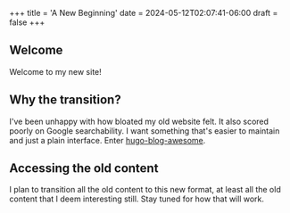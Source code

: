 +++
title = 'A New Beginning'
date = 2024-05-12T02:07:41-06:00
draft = false
+++

## Welcome

Welcome to my new site!

## Why the transition?

I've been unhappy with how bloated my old website felt. It also scored poorly on Google searchability.
I want something that's easier to maintain and just a plain interface.
Enter [hugo-blog-awesome](https://github.com/hugo-sid/hugo-blog-awesome).

## Accessing the old content

I plan to transition all the old content to this new format, at least all the old content that I deem
interesting still. Stay tuned for how that will work.
